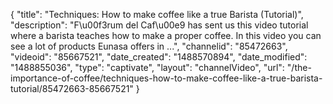{
    "title": "Techniques: How to make coffee like a true Barista (Tutorial)",
    "description": "F\u00f3rum del Caf\u00e9 has sent us this video tutorial where a barista teaches how to make a proper coffee. In this video you can see a lot of products Eunasa offers in ...",
    "channelid": "85472663",
    "videoid": "85667521",
    "date_created": "1488570894",
    "date_modified": "1488855036",
    "type": "captivate",
    "layout": "channelVideo",
    "url": "\/the-importance-of-coffee\/techniques-how-to-make-coffee-like-a-true-barista-tutorial\/85472663-85667521"
}